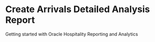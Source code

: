# Create Arrivals Detailed Analysis Report

Getting started with Oracle Hospitality Reporting and Analytics

